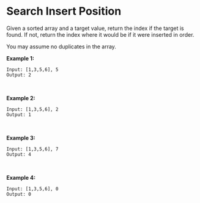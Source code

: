 # Search Insert Position

Given a sorted array and a target value, return the index if the target is found. If not, return the index where it would be if it were inserted in order.

You may assume no duplicates in the array.

**Example 1:**
```text
Input: [1,3,5,6], 5
Output: 2
```
<br/>

**Example 2:**
```text
Input: [1,3,5,6], 2
Output: 1
```
<br/>

**Example 3:**
```text
Input: [1,3,5,6], 7
Output: 4
```
<br/>

**Example 4:**
```text
Input: [1,3,5,6], 0
Output: 0
```

